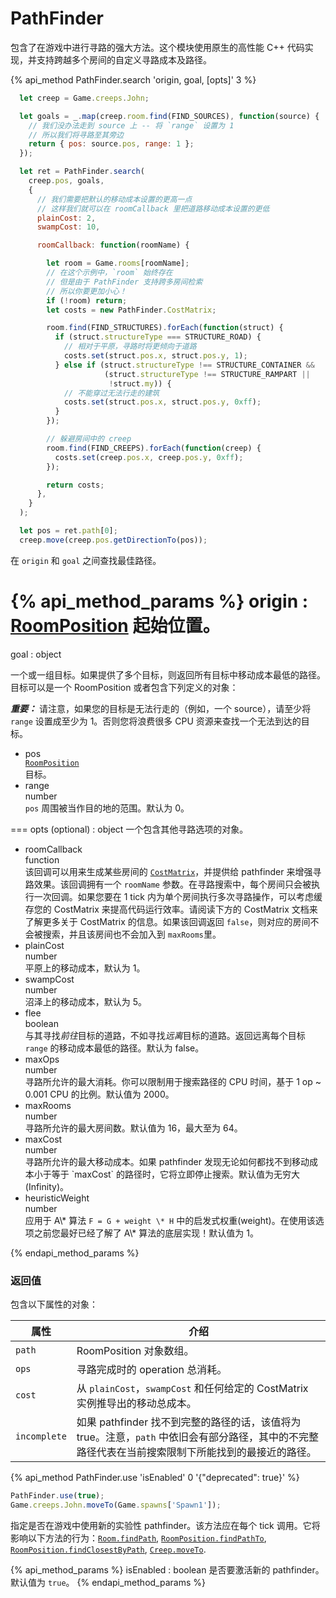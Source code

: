 # PathFinder
 
 包含了在游戏中进行寻路的强大方法。这个模块使用原生的高性能 C++ 代码实现，并支持跨越多个房间的自定义寻路成本及路径。

{% api_method PathFinder.search 'origin, goal, [opts]' 3 %}

```javascript
  let creep = Game.creeps.John;

  let goals = _.map(creep.room.find(FIND_SOURCES), function(source) {
    // 我们没办法走到 source 上 -- 将 `range` 设置为 1
    // 所以我们将寻路至其旁边
    return { pos: source.pos, range: 1 };
  });

  let ret = PathFinder.search(
    creep.pos, goals,
    {
      // 我们需要把默认的移动成本设置的更高一点
      // 这样我们就可以在 roomCallback 里把道路移动成本设置的更低
      plainCost: 2,
      swampCost: 10,

      roomCallback: function(roomName) {

        let room = Game.rooms[roomName];
        // 在这个示例中，`room` 始终存在
        // 但是由于 PathFinder 支持跨多房间检索
        // 所以你要更加小心！
        if (!room) return;
        let costs = new PathFinder.CostMatrix;

        room.find(FIND_STRUCTURES).forEach(function(struct) {
          if (struct.structureType === STRUCTURE_ROAD) {
            // 相对于平原，寻路时将更倾向于道路
            costs.set(struct.pos.x, struct.pos.y, 1);
          } else if (struct.structureType !== STRUCTURE_CONTAINER &&
                     (struct.structureType !== STRUCTURE_RAMPART ||
                      !struct.my)) {
            // 不能穿过无法行走的建筑
            costs.set(struct.pos.x, struct.pos.y, 0xff);
          }
        });

        // 躲避房间中的 creep
        room.find(FIND_CREEPS).forEach(function(creep) {
          costs.set(creep.pos.x, creep.pos.y, 0xff);
        });

        return costs;
      },
    }
  );

  let pos = ret.path[0];
  creep.move(creep.pos.getDirectionTo(pos));
```

在 <code>origin</code> 和 <code>goal</code> 之间查找最佳路径。

{% api_method_params %}
origin : <a href="#RoomPosition">RoomPosition</a>
起始位置。
===
goal : object

一个或一组目标。如果提供了多个目标，则返回所有目标中移动成本最低的路径。目标可以是一个 RoomPosition 或者包含下列定义的对象：

<em><strong>重要：</strong></em> 请注意，如果您的目标是无法行走的（例如，一个 source），请至少将 <code>range</code> 设置成至少为 1。否则您将浪费很多 CPU 资源来查找一个无法到达的目标。
					<ul>
						<li>
							<div class="api-arg-title">pos</div>
							<div class="api-arg-type"><a href="#RoomPosition"><code>RoomPosition</code></a></div>
							<div class="api-arg-desc">目标。</div>
						</li>
						<li>
							<div class="api-arg-title">range</div>
							<div class="api-arg-type">number</div>
							<div class="api-arg-desc"><code>pos</code> 周围被当作目的地的范围。默认为 0。</div>
						</li>
					</ul>
				
===
opts (optional) : object
一个包含其他寻路选项的对象。
<ul>
    <li>
        <div class="api-arg-title">roomCallback</div>
        <div class="api-arg-type">function</div>
        <div class="api-arg-desc">该回调可以用来生成某些房间的 <a href="#PathFinder-CostMatrix"><code>CostMatrix</code></a>，并提供给 pathfinder 来增强寻路效果。该回调拥有一个 <code>roomName</code> 参数。在寻路搜索中，每个房间只会被执行一次回调。如果您要在 1 tick 内为单个房间执行多次寻路操作，可以考虑缓存您的 CostMatrix 来提高代码运行效率。请阅读下方的 CostMatrix 文档来了解更多关于 CostMatrix 的信息。如果该回调返回 <code>false</code>，则对应的房间不会被搜索，并且该房间也不会加入到 <code>maxRooms</code>里。</div>
    </li>
    <li>
        <div class="api-arg-title">plainCost</div>
        <div class="api-arg-type">number</div>
        <div class="api-arg-desc">平原上的移动成本，默认为 1。</div>
    </li>
    <li>
        <div class="api-arg-title">swampCost</div>
        <div class="api-arg-type">number</div>
        <div class="api-arg-desc">沼泽上的移动成本，默认为 5。</div>
    </li>
    <li>
        <div class="api-arg-title">flee</div>
        <div class="api-arg-type">boolean</div>
        <div class="api-arg-desc">与其寻找<em>前往</em>目标的道路，不如寻找<em>远离</em>目标的道路。返回远离每个目标 <code>range</code> 的移动成本最低的路径。默认为 false。</div>
    </li>
    <li>
        <div class="api-arg-title">maxOps</div>
        <div class="api-arg-type">number</div>
        <div class="api-arg-desc">寻路所允许的最大消耗。你可以限制用于搜索路径的 CPU 时间，基于 1 op ~ 0.001 CPU 的比例。默认值为 2000。</div>
    </li>
    <li>
        <div class="api-arg-title">maxRooms</div>
        <div class="api-arg-type">number</div>
        <div class="api-arg-desc">寻路所允许的最大房间数。默认值为 16，最大至为 64。</div>
    </li>
    <li>
        <div class="api-arg-title">maxCost</div>
        <div class="api-arg-type">number</div>
        <div class="api-arg-desc">寻路所允许的最大移动成本。如果 pathfinder 发现无论如何都找不到移动成本小于等于 `maxCost` 的路径时，它将立即停止搜索。默认值为无穷大(Infinity)。</div>
    </li>
    <li>
        <div class="api-arg-title">heuristicWeight</div>
        <div class="api-arg-type">number</div>
        <div class="api-arg-desc">应用于 A\* 算法 <code>F = G + weight \* H</code> 中的启发式权重(weight)。在使用该选项之前您最好已经了解了 A\* 算法的底层实现！默认值为 1。</div>
    </li>
</ul>
				
{% endapi_method_params %}


### 返回值

包含以下属性的对象：

属性 | 介绍
---|---
`path` | RoomPosition 对象数组。
`ops` | 寻路完成时的 operation 总消耗。
`cost` | 从 `plainCost`，`swampCost` 和任何给定的 CostMatrix 实例推导出的移动总成本。
`incomplete` | 如果 pathfinder 找不到完整的路径的话，该值将为 true。注意，`path` 中依旧会有部分路径，其中的不完整路径代表在当前搜索限制下所能找到的最接近的路径。	


{% api_method PathFinder.use 'isEnabled' 0 '{"deprecated": true}' %} 

```javascript
PathFinder.use(true);
Game.creeps.John.moveTo(Game.spawns['Spawn1']);
```

指定是否在游戏中使用新的实验性 pathfinder。该方法应在每个 tick 调用。它将影响以下方法的行为：<a href="#Room.findPath"><code>Room.findPath</code></a>, <a href="#RoomPosition.findPathTo"><code>RoomPosition.findPathTo</code></a>, <a href="#RoomPosition.findClosestByPath"><code>RoomPosition.findClosestByPath</code></a>, <a href="#Creep.moveTo"><code>Creep.moveTo</code></a>.

{% api_method_params %}
isEnabled : boolean
是否要激活新的 pathfinder。默认值为 `true`。
{% endapi_method_params %}


